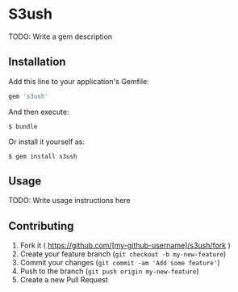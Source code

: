 # S3ush

TODO: Write a gem description

## Installation

Add this line to your application's Gemfile:

```ruby
gem 's3ush'
```

And then execute:

    $ bundle

Or install it yourself as:

    $ gem install s3ush

## Usage

TODO: Write usage instructions here

## Contributing

1. Fork it ( https://github.com/[my-github-username]/s3ush/fork )
2. Create your feature branch (`git checkout -b my-new-feature`)
3. Commit your changes (`git commit -am 'Add some feature'`)
4. Push to the branch (`git push origin my-new-feature`)
5. Create a new Pull Request
